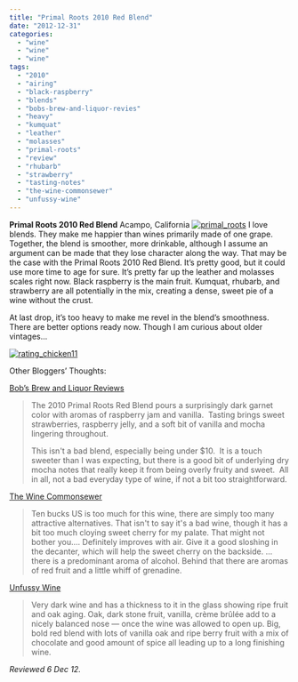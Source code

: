```yaml
---
title: "Primal Roots 2010 Red Blend"
date: "2012-12-31"
categories: 
  - "wine"
  - "wine"
  - "wine"
tags: 
  - "2010"
  - "airing"
  - "black-raspberry"
  - "blends"
  - "bobs-brew-and-liquor-revies"
  - "heavy"
  - "kumquat"
  - "leather"
  - "molasses"
  - "primal-roots"
  - "review"
  - "rhubarb"
  - "strawberry"
  - "tasting-notes"
  - "the-wine-commonsewer"
  - "unfussy-wine"
---
```


**Primal Roots 2010 Red Blend** Acampo, California [![](http://s3.amazonaws.com/thegourmez-wpmedia/2012/12/primal_roots.jpg "primal_roots")](http://s3.amazonaws.com/thegourmez-wpmedia/2012/12/primal_roots.jpg) I love blends. They make me happier than wines primarily made of one grape. Together, the blend is smoother, more drinkable, although I assume an argument can be made that they lose character along the way. That may be the case with the Primal Roots 2010 Red Blend. It’s pretty good, but it could use more time to age for sure. It’s pretty far up the leather and molasses scales right now. Black raspberry is the main fruit. Kumquat, rhubarb, and strawberry are all potentially in the mix, creating a dense, sweet pie of a wine without the crust.

At last drop, it’s too heavy to make me revel in the blend’s smoothness. There are better options ready now. Though I am curious about older vintages...

[![](http://s3.amazonaws.com/thegourmez-wpmedia/2009/02/rating_chicken11.gif "rating_chicken11")](http://s3.amazonaws.com/thegourmez-wpmedia/2009/02/rating_chicken11.gif)

Other Bloggers’ Thoughts:

[Bob’s Brew and Liquor Reviews](http://www.bobsbrewandliquorreviews.com/2012/11/primal-roots-red-blend.html)

> The 2010 Primal Roots Red Blend pours a surprisingly dark garnet color with aromas of raspberry jam and vanilla.  Tasting brings sweet strawberries, raspberry jelly, and a soft bit of vanilla and mocha lingering throughout.
> 
> This isn't a bad blend, especially being under $10.  It is a touch sweeter than I was expecting, but there is a good bit of underlying dry mocha notes that really keep it from being overly fruity and sweet.  All in all, not a bad everyday type of wine, if not a bit too straightforward.

[The Wine Commonsewer](http://www.winecommonsewer.com/the_wine_commonsewer/2012/01/2010-primal-roots-red-blend.html)

> Ten bucks US is too much for this wine, there are simply too many attractive alternatives. That isn't to say it's a bad wine, though it has a bit too much cloying sweet cherry for my palate. That might not bother you…. Definitely improves with air. Give it a good sloshing in the decanter, which will help the sweet cherry on the backside. … there is a predominant aroma of alcohol. Behind that there are aromas of red fruit and a little whiff of grenadine.

[Unfussy Wine](http://www.unfussywine.com/2012/07/wine-review-2010-primal-roots-red-big.html)

> Very dark wine and has a thickness to it in the glass showing ripe fruit and oak aging. Oak, dark stone fruit, vanilla, crème brûlée add to a nicely balanced nose — once the wine was allowed to open up. Big, bold red blend with lots of vanilla oak and ripe berry fruit with a mix of chocolate and good amount of spice all leading up to a long finishing wine.

_Reviewed 6 Dec 12._
